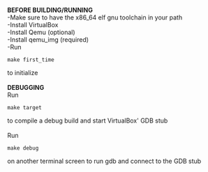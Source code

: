 **BEFORE BUILDING/RUNNING**\
-Make sure to have the x86_64 elf gnu toolchain in your path\
-Install VirtualBox\
-Install Qemu (optional)\
-Install qemu_img (required)\
-Run
```
make first_time
```
to initialize\
\
**DEBUGGING**\
Run 
```
make target
```
to compile a debug build and start VirtualBox' GDB stub\
\
Run
```
make debug
```
on another terminal screen to run gdb and connect to the GDB stub
